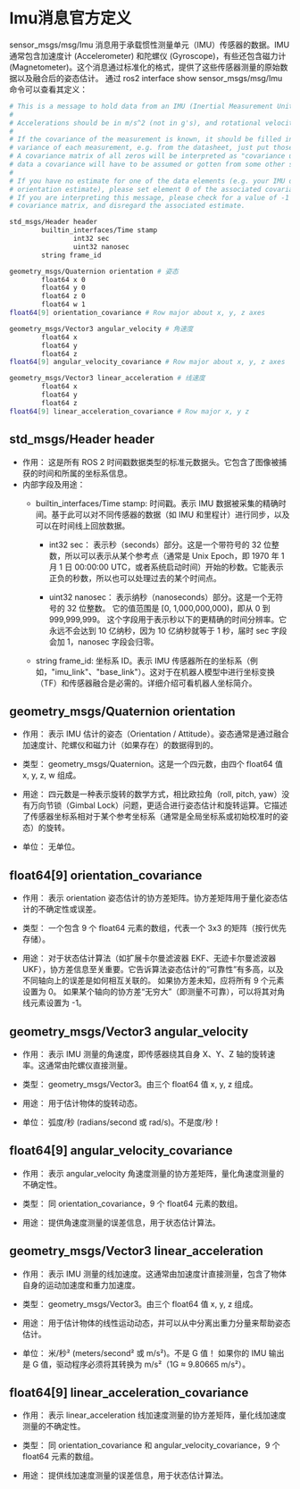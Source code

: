 # Imu消息官方定义
sensor_msgs/msg/Imu 消息用于承载惯性测量单元（IMU）传感器的数据。IMU 通常包含加速度计 (Accelerometer) 和陀螺仪 (Gyroscope)，有些还包含磁力计 (Magnetometer)。这个消息通过标准化的格式，提供了这些传感器测量的原始数据以及融合后的姿态估计。
通过 ros2 interface show sensor_msgs/msg/Imu 命令可以查看其定义：
``` bash
# This is a message to hold data from an IMU (Inertial Measurement Unit)
#
# Accelerations should be in m/s^2 (not in g's), and rotational velocity should be in rad/sec
#
# If the covariance of the measurement is known, it should be filled in (if all you know is the
# variance of each measurement, e.g. from the datasheet, just put those along the diagonal)
# A covariance matrix of all zeros will be interpreted as "covariance unknown", and to use the
# data a covariance will have to be assumed or gotten from some other source
#
# If you have no estimate for one of the data elements (e.g. your IMU doesn't produce an
# orientation estimate), please set element 0 of the associated covariance matrix to -1
# If you are interpreting this message, please check for a value of -1 in the first element of each
# covariance matrix, and disregard the associated estimate.

std_msgs/Header header
        builtin_interfaces/Time stamp
                int32 sec
                uint32 nanosec
        string frame_id

geometry_msgs/Quaternion orientation # 姿态
        float64 x 0
        float64 y 0 
        float64 z 0
        float64 w 1
float64[9] orientation_covariance # Row major about x, y, z axes

geometry_msgs/Vector3 angular_velocity # 角速度
        float64 x
        float64 y
        float64 z
float64[9] angular_velocity_covariance # Row major about x, y, z axes

geometry_msgs/Vector3 linear_acceleration # 线速度
        float64 x
        float64 y
        float64 z
float64[9] linear_acceleration_covariance # Row major x, y z
```

## std_msgs/Header header
- 作用： 这是所有 ROS 2 时间戳数据类型的标准元数据头。它包含了图像被捕获的时间和所属的坐标系信息。
- 内部字段及用途：
    - builtin_interfaces/Time stamp: 时间戳。表示 IMU 数据被采集的精确时间。基于此可以对不同传感器的数据（如 IMU 和里程计）进行同步，以及可以在时间线上回放数据。
        - int32 sec：
            表示秒（seconds）部分。这是一个带符号的 32 位整数，所以可以表示从某个参考点（通常是 Unix Epoch，即 1970 年 1 月 1 日 00:00:00 UTC，或者系统启动时间）开始的秒数。它能表示正负的秒数，所以也可以处理过去的某个时间点。

        - uint32 nanosec：
            表示纳秒（nanoseconds）部分。这是一个无符号的 32 位整数。
            它的值范围是 [0, 1,000,000,000)，即从 0 到 999,999,999。
            这个字段用于表示秒以下的更精确的时间分辨率。它永远不会达到 10 亿纳秒，因为 10 亿纳秒就等于 1 秒，届时 sec 字段会加 1，nanosec 字段会归零。

    - string frame_id: 坐标系 ID。表示 IMU 传感器所在的坐标系（例如，"imu_link"、"base_link"）。这对于在机器人模型中进行坐标变换（TF）和传感器融合是必需的。详细介绍可看机器人坐标简介。

## geometry_msgs/Quaternion orientation
- 作用： 
    表示 IMU 估计的姿态（Orientation / Attitude）。姿态通常是通过融合加速度计、陀螺仪和磁力计（如果存在）的数据得到的。

- 类型： 
    geometry_msgs/Quaternion。这是一个四元数，由四个 float64 值 x, y, z, w 组成。

- 用途： 
    四元数是一种表示旋转的数学方式，相比欧拉角（roll, pitch, yaw）没有万向节锁（Gimbal Lock）问题，更适合进行姿态估计和旋转运算。它描述了传感器坐标系相对于某个参考坐标系（通常是全局坐标系或初始校准时的姿态）的旋转。

- 单位： 
    无单位。

## float64[9] orientation_covariance
- 作用： 
    表示 orientation 姿态估计的协方差矩阵。协方差矩阵用于量化姿态估计的不确定性或误差。

- 类型： 
    一个包含 9 个 float64 元素的数组，代表一个 3x3 的矩阵（按行优先存储）。

- 用途：
    对于状态估计算法（如扩展卡尔曼滤波器 EKF、无迹卡尔曼滤波器 UKF），协方差信息至关重要。它告诉算法姿态估计的“可靠性”有多高，以及不同轴向上的误差是如何相互关联的。
    如果协方差未知，应将所有 9 个元素设置为 0。
    如果某个轴向的协方差“无穷大”（即测量不可靠），可以将其对角线元素设置为 -1。

## geometry_msgs/Vector3 angular_velocity
- 作用： 
    表示 IMU 测量的角速度，即传感器绕其自身 X、Y、Z 轴的旋转速率。这通常由陀螺仪直接测量。

- 类型： 
    geometry_msgs/Vector3。由三个 float64 值 x, y, z 组成。

- 用途： 
    用于估计物体的旋转动态。

- 单位： 
    弧度/秒 (radians/second 或 rad/s)。不是度/秒！


## float64[9] angular_velocity_covariance
- 作用：
    表示 angular_velocity 角速度测量的协方差矩阵，量化角速度测量的不确定性。

- 类型： 
    同 orientation_covariance，9 个 float64 元素的数组。

- 用途： 
    提供角速度测量的误差信息，用于状态估计算法。

## geometry_msgs/Vector3 linear_acceleration
- 作用： 
    表示 IMU 测量的线加速度。这通常由加速度计直接测量，包含了物体自身的运动加速度和重力加速度。

- 类型： 
    geometry_msgs/Vector3。由三个 float64 值 x, y, z 组成。

- 用途： 
    用于估计物体的线性运动动态，并可以从中分离出重力分量来帮助姿态估计。

- 单位： 
    米/秒² (meters/second² 或 m/s²)。不是 G 值！ 如果你的 IMU 输出是 G 值，驱动程序必须将其转换为 m/s²（1G ≈ 9.80665 m/s²）。

## float64[9] linear_acceleration_covariance
- 作用： 
    表示 linear_acceleration 线加速度测量的协方差矩阵，量化线加速度测量的不确定性。

- 类型： 
    同 orientation_covariance 和 angular_velocity_covariance，9 个 float64 元素的数组。

- 用途： 
    提供线加速度测量的误差信息，用于状态估计算法。
